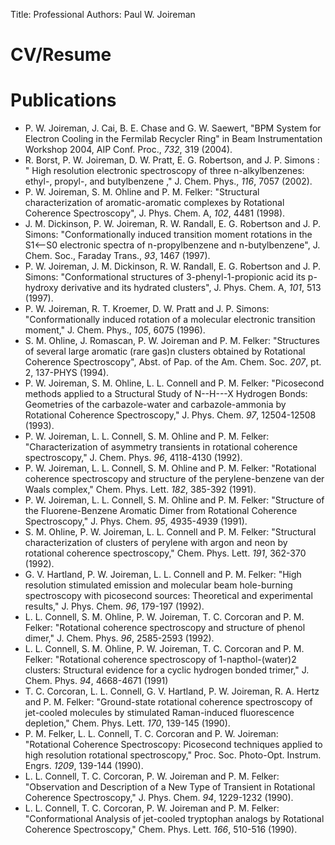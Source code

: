Title: Professional
Authors: Paul W. Joireman

# CV/Resume

# Publications

- P. W. Joireman, J. Cai, B. E. Chase and G. W. Saewert, "BPM System for
  Electron Cooling in the Fermilab Recycler Ring" in Beam Instrumentation
  Workshop 2004, AIP Conf. Proc., *732*, 319 (2004).
- R. Borst, P. W. Joireman, D. W. Pratt, E. G. Robertson, and J. P. Simons : "
  High resolution electronic spectroscopy of three n-alkylbenzenes: ethyl-,
  propyl-, and butylbenzene ," J. Chem. Phys., *116*, 7057 (2002).
- P. W. Joireman, S. M. Ohline and P. M. Felker: "Structural characterization
  of aromatic-aromatic complexes by Rotational Coherence Spectroscopy", J. Phys.
  Chem. A, *102*, 4481 (1998).
- J. M. Dickinson, P. W. Joireman, R. W. Randall, E. G. Robertson and J. P.
  Simons: "Conformationally induced transition moment rotations in the S1<--S0
  electronic spectra of n-propylbenzene and n-butylbenzene", J. Chem. Soc.,
  Faraday Trans., *93*, 1467 (1997).
- P. W. Joireman, J. M. Dickinson, R. W. Randall, E. G. Robertson and J. P.
  Simons: "Conformational structures of 3-phenyl-1-propionic acid its p-hydroxy
  derivative and its hydrated clusters", J. Phys. Chem. A, *101*, 513 (1997).
- P. W. Joireman, R. T. Kroemer, D. W. Pratt and J. P. Simons: "Conformationally
  induced rotation of a molecular electronic transition moment," J. Chem. Phys.,
  *105*, 6075 (1996).
- S. M. Ohline, J. Romascan, P. W. Joireman and P. M. Felker: "Structures of
  several large aromatic (rare gas)n clusters obtained by Rotational Coherence
  Spectroscopy", Abst. of Pap. of the Am. Chem. Soc. *207*, pt. 2, 137-PHYS (1994).
- P. W. Joireman, S. M. Ohline, L. L. Connell and P. M. Felker: "Picosecond
  methods applied to a Structural Study of N--H---X Hydrogen Bonds: Geometries of
  the carbazole-water and carbazole-ammonia by Rotational Coherence
  Spectroscopy," J. Phys. Chem. *97*, 12504-12508 (1993).
- P. W. Joireman, L. L. Connell, S. M. Ohline and P. M. Felker: "Characterization
  of asymmetry transients in rotational coherence spectroscopy," J. Chem. Phys.
  *96*, 4118-4130 (1992).
- P. W. Joireman, L. L. Connell, S. M. Ohline and P. M. Felker: "Rotational
  coherence spectroscopy and structure of the perylene-benzene van der Waals
  complex," Chem. Phys. Lett. *182*, 385-392 (1991).
- P. W. Joireman, L. L. Connell, S. M. Ohline and P. M. Felker: "Structure of the
  Fluorene-Benzene Aromatic Dimer from Rotational Coherence Spectroscopy," J.
  Phys. Chem. *95*, 4935-4939 (1991).
- S. M. Ohline, P. W. Joireman, L. L. Connell and P. M. Felker: "Structural
  characterization of clusters of perylene with argon and neon by rotational
  coherence spectroscopy," Chem. Phys. Lett. *191*, 362-370 (1992).
- G. V. Hartland, P. W. Joireman, L. L. Connell and P. M. Felker: "High
  resolution stimulated emission and molecular beam hole-burning spectroscopy
  with picosecond sources: Theoretical and experimental results," J. Phys. Chem.
  *96*, 179-197 (1992).
- L. L. Connell, S. M. Ohline, P. W. Joireman, T. C. Corcoran and P. M. Felker:
  "Rotational coherence spectroscopy and structure of phenol dimer," J. Chem.
  Phys. *96*, 2585-2593 (1992).
- L. L. Connell, S. M. Ohline, P. W. Joireman, T. C. Corcoran and P. M. Felker:
  "Rotational coherence spectroscopy of 1-napthol-(water)2 clusters: Structural
  evidence for a cyclic hydrogen bonded trimer," J. Chem. Phys. *94*, 4668-4671
  (1991)
- T. C. Corcoran, L. L. Connell, G. V. Hartland, P. W. Joireman, R. A. Hertz and
  P. M. Felker: "Ground-state rotational coherence spectroscopy of jet-cooled
  molecules by stimulated Raman-induced fluorescence depletion," Chem. Phys.
  Lett. *170*, 139-145 (1990).
- P. M. Felker, L. L. Connell, T. C. Corcoran and P. W. Joireman: "Rotational
  Coherence Spectroscopy: Picosecond techniques applied to high resolution
  rotational spectroscopy," Proc. Soc. Photo-Opt. Instrum. Engrs. *1209*, 139-144
  (1990).
- L. L. Connell, T. C. Corcoran, P. W. Joireman and P. M. Felker: "Observation
  and Description of a New Type of Transient in Rotational Coherence
  Spectroscopy," J. Phys. Chem. *94*, 1229-1232 (1990).
- L. L. Connell, T. C. Corcoran, P. W. Joireman and P. M. Felker: "Conformational
  Analysis of jet-cooled tryptophan analogs by Rotational Coherence
  Spectroscopy," Chem. Phys. Lett. *166*, 510-516 (1990).

